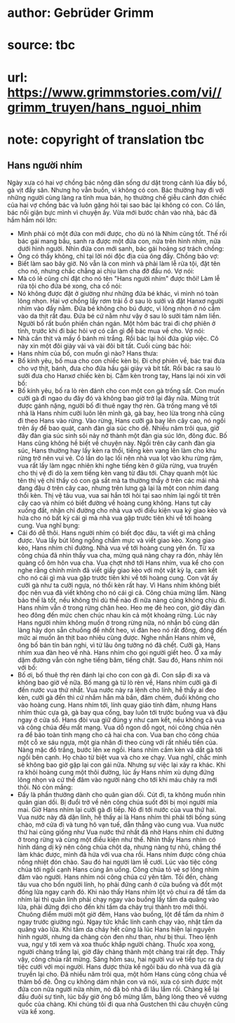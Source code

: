 # author: Gebrüder Grimm
# source: tbc
# url: https://www.grimmstories.com/vi//grimm_truyen/hans_nguoi_nhim
# note: copyright of translation tbc

## Hans người nhím 

Ngày xưa có hai vợ chồng bác nông dân sống dư dật trong cảnh lúa đầy bồ,
gà vịt đầy sân. Nhưng họ vẫn buồn, vì không có con.
Bác thường hay đi với những người cùng làng ra tỉnh mua bán, họ thường
chế giễu cảnh đơn chiếc của hai vợ chồng bác và luôn gặng hỏi tại sao
bác lại không có con. Có lần, bác nổi giận bực mình vì chuyện ấy. Vừa
mới bước chân vào nhà, bác đã hầm hầm nói lớn:
- Mình phải có một đứa con mới được, cho dù nó là Nhím cũng tốt.
Thế rồi bác gái mang bầu, sanh ra được một đứa con, nửa trên hình nhím,
nửa dưới hình người. Nhìn đứa con mới sanh, bác gái hoảng sợ trách
chồng:
- Ông có thấy không, chỉ tại lời nói độc địa của ông đấy.
Chồng bảo vợ:
- Biết làm sao bây giờ. Nó vẫn là con mình và phải làm lễ rửa tội, đặt
tên cho nó, nhưng chắc chẳng ai chịu làm cha đỡ đầu nó.
Vợ nói:
- Mà có lẽ cũng chỉ đặt cho nó tên "Hans người nhím" được thôi!
Làm lễ rửa tội cho đứa bé xong, cha cố nói:
- Nó không được đặt ở giường như những đứa bé khác, vì mình nó toàn lông
nhọn.
Hai vợ chồng lấy rơm trải ổ ở sau lò sưởi và đặt Hanxơ người nhím vào
đấy nằm. Đứa bé không cho bú được, vì lông nhọn ở nó cắm vào da thịt rất
đau. Đứa bé cứ nằm như vậy ở sau lò sưởi tám năm liền. Người bố rất buồn
phiền chán ngán.
Một hôm bác trai đi chợ phiên ở tỉnh, trước khi đi bác hỏi vợ có cần gì
để bác mua về cho. Vợ nói:
- Nhà cần thịt và mấy ổ bánh mì trắng.
Rồi bác lại hỏi đứa giúp việc. Cô này xin một đôi giày vải và vài đôi
bít tất. Cuối cùng bác hỏi:
- Hans nhím của bố, con muốn gì nào?
Hans thưa:
- Bố kính yêu, bố mua cho con chiếc kèn bị.
Đi chợ phiên về, bác trai đưa cho vợ thịt, bánh, đưa cho đứa hầu gái
giày và bít tất. Rồi bác ra sau lò sưởi đưa cho Hanxơ chiếc kèn bị.
Cầm kèn trong tay, Hans lại nói xin với bố:
- Bố kính yêu, bố ra lò rèn đánh cho con một con gà trống sắt. Con muốn
cưỡi gà đi ngao du đây đó và không bao giờ trở lại đây nữa.
Mừng trút được gánh nặng, người bố đi thuê ngay thợ rèn. Gà trống mang
về tới nhà là Hans nhím cưỡi luôn lên mình gà, gà bay, heo lừa trong nhà
cũng đi theo Hans vào rừng.
Vào rừng, Hans cưỡi gà bay lên cây cao, nó ngồi trên ấy để bao quát,
canh đàn gia súc cho dễ. Nhiều năm trôi qua, giờ đây đàn gia súc sinh
sôi nảy nở thành một đàn gia súc lớn, đông đúc. Bố Hans cũng không hề
biết về chuyện này.
Ngồi trên cây canh đàn gia súc, Hans thường hay lấy kèn ra thổi, tiếng
kèn vang lên làm cho khu rừng trở nên vui vẻ.
Có lần do lạc lối nên nhà vua lọt vào khu rừng rậm, vua rất lấy làm ngạc
nhiên khi nghe tiếng kèn ở giữa rừng, vua truyền cho thị vệ đi dò la xem
tiếng kèn vang từ đâu tới. Chạy quanh một lúc tên thị vệ chỉ thấy có con
gà sắt mà ta thường thấy ở trên các mái nhà đang đậu ở trên cây cao,
nhưng trên lưng gà lại là một con nhím đang thổi kèn. Thị vệ tâu vua,
vua sai hắn tới hỏi tại sao nhím lại ngồi tít trên cây cao và nhím có
biết đường về hoàng cung không. Hans tụt cây xuống đất, nhận chỉ đường
cho nhà vua với điều kiện vua ký giao kèo và hứa cho nó bất kỳ cái gì mà
nhà vua gặp trước tiên khi về tới hoàng cung. Vua nghĩ bụng:
- Cái đó dễ thôi. Hans người nhím có biết đọc đâu, ta viết gì mà chẳng
được.
Vua lấy bút lông ngỗng chấm mực và viết giao kèo. Xong giao kèo, Hans
nhím chỉ đường. Nhà vua về tới hoàng cung yên ổn. Từ xa công chúa đã
nhìn thấy vua cha, mừng quá nàng chạy ra đón, nhảy lên quàng cổ ôm hôn
vua cha.
Vua chợt nhớ tới Hans nhím, vua kể cho con nghe rằng chính mình đã viết
giấy giao kèo với một vật kỳ lạ, cam kết cho nó cái gì mà vua gặp trước
tiên khi về tới hoàng cung. Con vật ấy cưỡi gà như ta cưỡi ngựa, nó thổi
kèn rất hay. Vì Hans nhím không biết đọc nên vua đã viết không cho nó
cái gì cả. Công chúa mừng lắm. Nàng bảo thế là tốt, nếu không thì dù thế
nào đi nữa nàng cũng không chịu đi.
Hans nhím vẫn ở trong rừng chăn heo. Heo mẹ đẻ heo con, giờ đây đàn heo
đông đến mức chen chúc nhau kín cả một khoảng rừng. Lúc này Hans người
nhím không muốn ở trong rừng nữa, nó nhắn bố cùng dân làng hãy dọn sẵn
chuồng để nhốt heo, vì đàn heo nó rất đông, đông đến mức ai muốn ăn thịt
bao nhiêu cũng được. Nghe nhắn Hans nhím về, ông bố bán tín bán nghi, vì
từ lâu ông tưởng nó đã chết.
Cưỡi gà, Hans nhím xua đàn heo về nhà. Hans nhím cho gọi người giết heo.
Ở xa mấy dặm đường vẫn còn nghe tiếng băm, tiếng chặt.
Sau đó, Hans nhím nói với bố:
- Bố ơi, bố thuê thợ rèn đánh lại cho con con gà đi. Con sắp đi xa và
không bao giờ về nữa.
Bố mang gà từ lò rèn về, Hans nhím cưỡi gà đi đến nước vua thứ nhất. Vua
nước này ra lệnh cho lính, hễ thấy ai đeo kèn, cưỡi gà đến thì cứ nhắm
hắn mà bắn, đâm chém, đuổi không cho vào hoàng cung.
Hans nhím tới, lính quay giáo tính đâm, nhưng Hans nhím thúc cựa gà, gà
bay qua cổng, bay luôn tới trước buồng vua và đậu ngay ở cửa sổ. Hans
đòi vua giữ đúng y như cam kết, nếu không cả vua và công chúa đều mất
mạng. Vua dỗ ngon dỗ ngọt, nói công chúa nên ra để bảo toàn tính mạng
cho cả hai cha con. Vua ban cho công chúa một cỗ xe sáu ngựa, một gia
nhân đi theo cùng với rất nhiều tiền của. Nàng mặc đồ trắng, bước lên xe
ngồi. Hans nhím cầm kèn và dắt gà tới ngồi bên cạnh. Họ chào từ biệt vua
và cho xe chạy. Vua nghĩ, chắc mình sẽ không bao giờ gặp lại con gái
nữa.
Nhưng sự việc lại xảy ra khác. Khi ra khỏi hoàng cung một thôi đường,
lúc ấy Hans nhím xù dựng đứng lông nhọn và cứ thế đâm vào người nàng cho
tới khi máu chảy ra mới thôi. Nó còn mắng:
- Đấy là phần thưởng dành cho quân gian dối. Cút đi, ta không muốn nhìn
quân gian dối.
Bị đuổi trở về nên công chúa suốt đời bị mọi người mỉa mai.
Giờ Hans nhím lại cưỡi gà đi tiếp. Nó đi tới nước của vua thứ hai. Vua
nước này đã dặn lính, hễ thấy ai là Hans nhím thì phải tới bồng súng
chào, mở cửa đi và tung hô vạn tuế, dẫn thẳng vào cung vua. Vua nước thứ
hai cũng giống như Vua nước thứ nhất đã nhờ Hans nhím chỉ đường ở trong
rừng và cùng một điều kiện như thế.
Nhìn thấy Hans nhím có hình dáng dị kỳ nên công chúa chột dạ, nhưng nàng
tự nhủ, chẳng thể làm khác được, mình đã hứa với vua cha rồi.
Hans nhím được công chúa nồng nhiệt đón chào. Sau đó hai người làm lễ
cưới. Lúc vào tiệc công chúa tới ngồi cạnh Hans cùng ăn uống.
Công chúa tỏ vẻ sợ lông nhím đâm vào người. Hans nhím nói công chúa cứ
yên tâm. Tối đến, chàng tâu vua cho bốn người lính, họ phải đứng canh ở
cửa buồng và đốt một đống lửa ngay cạnh đó. Khi nào thấy Hans nhím lột
vỏ chui ra để tấm da nhím lại thì quân lính phải chạy ngay vào buồng lấy
tấm da quăng vào lửa, phải đứng đợi cho đến khi tấm da cháy trụi thành
tro mới thôi.
Chuông điểm mười một giờ đêm, Hans vào buồng, lột để tấm da nhím ở ngay
trước giường ngủ. Ngay tức khắc lính canh chạy vào, nhặt tấm da quăng
vào lửa. Khi tấm da cháy hết cũng là lúc Hans hiện lại nguyên hình
người, nhưng da chàng còn đen như than, như bị thui. Theo lệnh vua, ngự
y tới xem và xoa thuốc khắp người chàng. Thuốc xoa xong, người chàng
trắng lại, giờ đây chàng thành một chàng trai rất đẹp. Thấy vậy, công
chúa rất mừng. Sáng hôm sau, hai người vui vẻ tiếp tục ra dự tiệc cưới
với mọi người. Hans được thừa kế ngôi báu do nhà vua đã già truyền lại
cho.
Đã nhiều năm trôi qua, một hôm Hans cùng công chúa về thăm bố đẻ. Ông cụ
không dám nhận con và nói, xưa có sinh được một đứa con nửa người nửa
nhím, nó đã bỏ nhà đi lâu lắm rồi.
Chàng kể lại đầu đuôi sự tình, lúc bấy giờ ông bố mừng lắm, bằng lòng
theo về vương quốc của chàng.
Khi chúng tôi đi qua nhà Gustchen thì câu chuyện cũng vừa kể xong.
